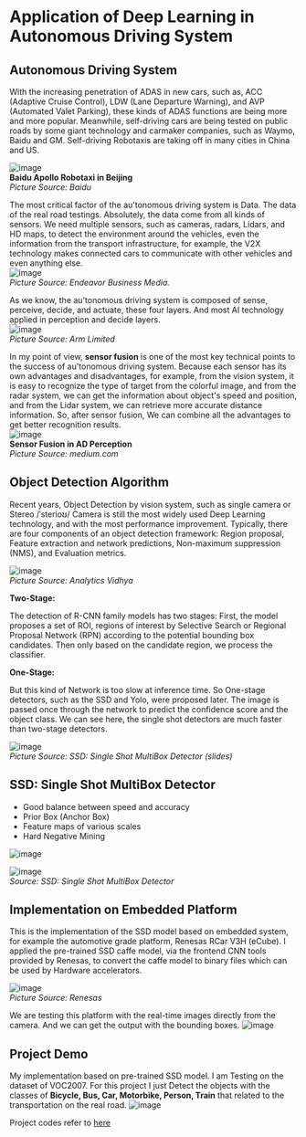 # **Application of Deep Learning in Autonomous Driving System**

## Autonomous Driving System

With the increasing penetration of ADAS in new cars, such as, ACC (Adaptive Cruise Control), LDW (Lane Departure Warning), and AVP (Automated Valet Parking), these kinds of ADAS functions are being more and more popular. Meanwhile, self-driving cars are being tested on public roads by some giant technology and carmaker companies, such as Waymo, Baidu and GM. Self-driving Robotaxis are taking off in many cities in China and US.

![image](https://github.com/argus2012/229_Final_SSD/blob/master/img/baidu.png)  
**Baidu Apollo Robotaxi in Beijing**  
*Picture Source: Baidu*  

The most critical factor of the au'tonomous driving system is Data. The data of the real road testings. Absolutely, the data come from all kinds of sensors. We need multiple sensors, such as cameras, radars, Lidars, and HD maps, to detect the environment around the vehicles, even the information from the transport infrastructure, for example, the V2X technology makes connected cars to communicate with other vehicles and even anything else.  
![image](https://github.com/argus2012/229_Final_SSD/blob/master/img/AV%20car.png)  
*Picture Source: Endeavor Business Media.*

As we know, the au'tonomous driving system is composed of sense, perceive, decide, and actuate, these four layers. And most AI technology applied in perception and decide layers.  
![image](https://github.com/argus2012/229_Final_SSD/blob/master/img/AS.png)  
*Picture Source: Arm Limited*

In my point of view, **sensor fusion** is one of the most key technical points to the success of au'tonomous driving system.  Because each sensor has its own advantages and disadvantages, for example, from the vision system, it is easy to recognize the type of target from the colorful image, and from the radar system, we can get the information about object's speed and position, and from the Lidar system, we can retrieve more accurate distance information. So, after sensor fusion, We can combine all the advantages to get better recognition results.  
![image](https://github.com/argus2012/229_Final_SSD/blob/master/img/SensorFusion.png)  
**Sensor Fusion in AD Perception**  
*Picture Source: medium.com*

## Object Detection Algorithm  
Recent years, Object Detection by vision system, such as single camera or Stereo /ˈsterioʊ/ Camera is still the most widely used Deep Learning technology, and with the most performance improvement.
Typically, there are four components of an object detection framework: Region proposal, Feature extraction and network predictions, Non-maximum suppression (NMS), and Evaluation metrics.  

![image](https://github.com/argus2012/229_Final_SSD/blob/master/img/OD.png)  
*Picture Source: Analytics Vidhya*  

**Two-Stage:**

The detection of R-CNN family models has two stages: First, the model proposes a set of  ROI, regions of interest by Selective Search or Regional Proposal Network (RPN) according to the potential bounding box candidates. Then only based on the candidate region, we process the classifier.

**One-Stage:**

But this kind of Network is too slow at inference time. So One-stage detectors, such as the SSD and Yolo, were proposed later. The image is passed once through the network to predict the confidence score and the object class. We can see here, the single shot detectors are much faster than two-stage detectors.  

![image](https://github.com/argus2012/229_Final_SSD/blob/master/img/OD_Algorithm.png)  
*Picture Source: SSD: Single Shot MultiBox Detector (slides)*  

## SSD: Single Shot MultiBox Detector
* Good balance between speed and accuracy
* Prior Box (Anchor Box)
* Feature maps of various scales
* Hard Negative Mining

![image](https://github.com/argus2012/229_Final_SSD/blob/master/img/SSD_PriorBox.png)  

![image](https://github.com/argus2012/229_Final_SSD/blob/master/img/SSD_Structure.png)  
*Source: SSD: Single Shot MultiBox Detector*  

## Implementation on Embedded Platform
This is the implementation of the SSD model based on embedded system, for example the automotive grade platform, Renesas RCar V3H (eCube). 
I applied the pre-trained SSD caffe model, via the frontend CNN tools provided by Renesas, to convert the caffe model to binary files which can be used by Hardware accelerators. 

![image](https://github.com/argus2012/229_Final_SSD/blob/master/img/Embedded.png)  
*Picture Source: Renesas*  

We are testing this platform with the real-time images directly from the camera. And we can get the output with the bounding boxes. 
![image](https://github.com/argus2012/229_Final_SSD/blob/master/img/Renesas.png)  

## Project Demo
My implementation based on pre-trained SSD model. I am Testing on the dataset of VOC2007. For this project I just Detect the objects with the classes of **Bicycle, Bus, Car, Motorbike, Person, Train** that related to the transportation on the real road.
![image](https://github.com/argus2012/229_Final_SSD/blob/master/img/Pascal.png)  

Project codes refer to [here](https://drive.google.com/drive/folders/1RynaKIjnvfzoRUB0iEADHJX3vm-1C1ej?usp=sharing)
